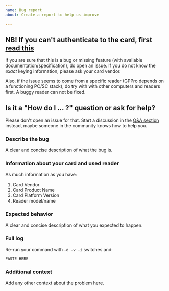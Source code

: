 ```yaml
---
name: Bug report
about: Create a report to help us improve

---
```


## NB! If you can't authenticate to the card, first [read this](https://github.com/martinpaljak/GlobalPlatformPro/wiki/Keys)
If you are sure that this is a bug or missing feature (with available documentation/specification), do open an issue. If you do not know the _exact_ keying information, please ask your card vendor.

Also, if the issue seems to come from a specific reader (GPPro depends on a functioning PC/SC stack), do try with with other computers and readers first. A buggy reader can not be fixed.

## Is it a "How do I ... ?" question or ask for help?

Please don't open an issue for that. Start a discussion in the [Q&A section](https://github.com/martinpaljak/GlobalPlatformPro/discussions/categories/q-a) instead, maybe someone in the community knows how to help you.

### Describe the bug
A clear and concise description of what the bug is.

### Information about your card and used reader
As much information as you have:
1. Card Vendor
2. Card Product Name
3. Card Platform Version
4. Reader model/name

### Expected behavior

A clear and concise description of what you expected to happen.

### Full log
Re-run your command with `-d -v -i` switches and:

```
PASTE HERE
```

### Additional context
Add any other context about the problem here.
